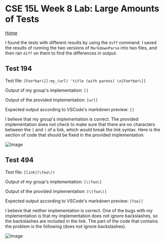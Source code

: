 # CSE 15L Week 8 Lab: Large Amounts of Tests
[Home](index.html)

I found the tests with different results by using the `diff` command. I saved the results of running the two versions of `MarkdownParse` into two files, and then ran `diff` on them to find the differences in output.


## Test 194
Test file:
```[Foo*bar\]]:my_(url) 'title (with parens) \n[Foo*bar\]]```

Output of my group's implementation:
```[]```

Output of the provided implementation:
```[url]```

Expected output according to VSCode's markdown preview:
```[]```

I believe that my group's implementation is correct. The provided implementation does not check to make sure that there are no characters between the `]` and `(` of a link, which would break the link syntax. Here is the section of code that should be fixed in the provided implementation:

![Image](week10_files/code_snip1.png)


## Test 494
Test file:
```[link](\foo\))```

Output of my group's implementation:
```[\(foo\]```

Output of the provided implementation:
```[\(foo\)]```

Expected output according to VSCode's markdown preview:
```[foo)]```

I believe that neither implementation is correct. One of the bugs with my implementation is that my implementation does not ignore backslashes, so the backslashes are included in the link. The part of the code that contains the problem is the following (does not ignore backslashes).

![Image](week10_files/code_snip2.png)
